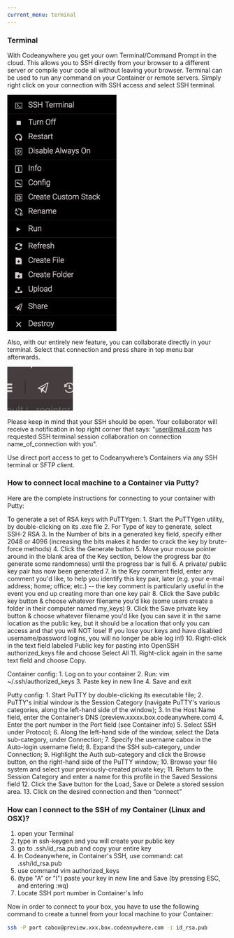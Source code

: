 ```yaml
---
current_menu: terminal
---
```


### Terminal

With Codeanywhere you get your own Terminal/Command Prompt in the cloud. This allows you to SSH directly from your browser to a different server or compile your code all without leaving your browser. Terminal can be used to run any command on your Container or remote servers. Simply right click on your connection with SSH access and select SSH terminal. 

<img src="images/sshterminal.png" width="250" height="auto">


Also, with our entirely new feature, you can collaborate directly in your terminal. Select that connection and press share in top menu bar afterwards. 

![shareicon](images/shareicon.png "shareicon")

Please keep in mind that your SSH should be open. Your collaborator will receive a notification in top right corner that says: "user@mail.com has requested SSH terminal session collaboration on connection name_of_connection with you".


Use direct port access to get to Codeanywhere’s Containers via any SSH terminal or SFTP client. 

### How to connect local machine to a Container via Putty?

Here are the complete instructions for connecting to your container with Putty:

To generate a set of RSA keys with PuTTYgen: 
	1. Start the PuTTYgen utility, by double-clicking on its .exe file
	2. For Type of key to generate, select SSH-2 RSA
	3. In the Number of bits in a generated key field, specify either 2048 or 4096 (increasing the bits makes it harder to crack the key by brute-force methods)
	4. Click the Generate button 
	5. Move your mouse pointer around in the blank area of the Key section, below the progress bar (to generate some randomness) until the progress bar is full
	6. A private/ public key pair has now been generated
	7. In the Key comment field, enter any comment you'd like, to help you identify this key pair, later (e.g. your e-mail address; home; office; etc.) -- the key comment is particularly useful in the event you end up creating more than one key pair
	8. Click the Save public key button & choose whatever filename you'd like (some users create a folder in their computer named my_keys)
	9. Click the Save private key button & choose whatever filename you'd like (you can save it in the same location as the public key, but it should be a location that only you can access and that you will NOT lose! If you lose your keys and have disabled username/password logins, you will no longer be able log in!)
	10. Right-click in the text field labeled Public key for pasting into OpenSSH authorized_keys file and choose Select All
	11. Right-click again in the same text field and choose Copy.

Container config: 
	1. Log on to your container 
	2. Run: vim ~/.ssh/authorized_keys 
	3. Paste key in new line 
	4. Save and exit

Putty config: 
	1. Start PuTTY by double-clicking its executable file; 
	2. PuTTY's initial window is the Session Category (navigate PuTTY's various categories, along the left-hand side of the window); 
	3. In the Host Name field, enter the Container’s DNS (preview.xxxxx.box.codeanywhere.com) 
	4. Enter the port number in the Port field (see Container info) 
	5. Select SSH under Protocol; 
	6. Along the left-hand side of the window, select the Data sub-category, under Connection; 
	7. Specify the username cabox in the Auto-login username field; 
	8. Expand the SSH sub-category, under Connection; 
	9. Highlight the Auth sub-category and click the Browse button, on the right-hand side of the PuTTY window; 
	10. Browse your file system and select your previously-created private key; 
	11. Return to the Session Category and enter a name for this profile in the Saved Sessions field 
	12. Click the Save button for the Load, Save or Delete a stored session area.
	13. Click on the desired connection and then “connect”

### How can I connect to the SSH of my Container (Linux and OSX)?

1. open your Terminal
2. type in ssh-keygen and you will create your public key
3. go to .ssh/id_rsa.pub and copy your entire key
4. In Codeanywhere, in Container's SSH, use command: cat .ssh/id_rsa.pub
5. use command vim authorized_keys
6. (type "A" or "I") paste your key in new line and Save (by pressing ESC, and entering :wq)
7. Locate SSH port number in Container's Info

Now in order to connect to your box, you have to use the following command to create a tunnel from your local machine to your Container:
```sh
ssh -P port cabox@preview.xxx.box.codeanywhere.com -i id_rsa.pub
```

